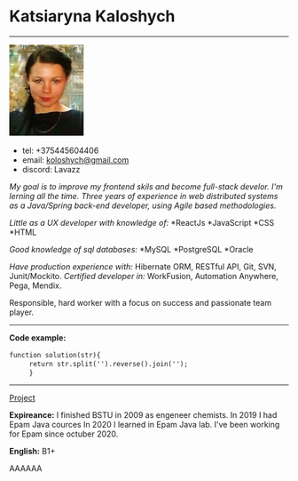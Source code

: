# Katsiaryna Kaloshych
*********************

![Alt text](image.png)

* tel: +375445604406
* email: koloshych@gmail.com 
* discord: Lavazz

_My goal is to improve my frontend skils and become full-stack develor. I'm lerning all the time. Three years of experience in web distributed systems as a Java/Spring back-end developer, using Agile based methodologies._

_Little as a UX developer with knowledge of:_
*ReactJs
*JavaScript
*CSS
*HTML

_Good knowledge of sql databases:_
*MySQL
*PostgreSQL
*Oracle

_Have production experience with:_ Hibernate ORM, RESTful API, Git, SVN, Junit/Mockito. 
_Certified developer in:_ WorkFusion, Automation Anywhere, Pega, Mendix. 

Responsible, hard worker with a focus on success and passionate team player.

***************************************************************************************

__Code example:__
```
function solution(str){
     return str.split('').reverse().join(''); 
     }
```
***************************************************************************************

[Project](https://github.com/Lavazz/CoffeeMachineKoloshych)

__Expireance:__ I finished BSTU in 2009 as engeneer chemists. In 2019 I had Epam Java cources In 2020 I learned in Epam Java lab. I've been working for Epam since octuber 2020.

__English:__ B1+


AAAAAA
